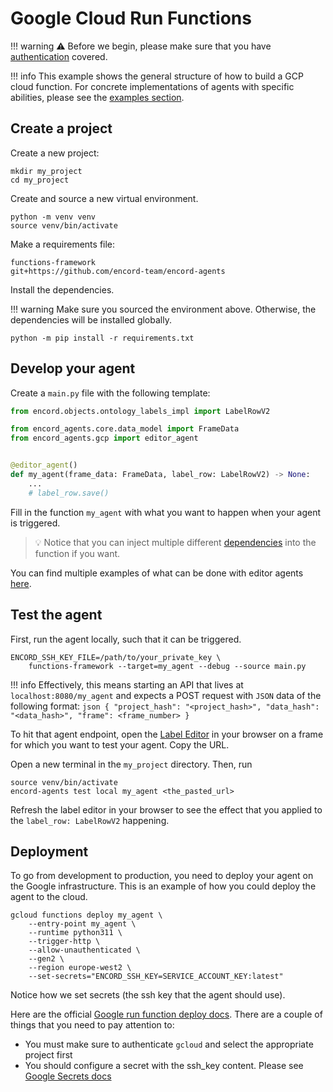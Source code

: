 # Google Cloud Run Functions

!!! warning
    ⚠️ Before we begin, please make sure that you have [authentication](/authentication) covered.

!!! info
    This example shows the general structure of how to build a GCP cloud function.
    For concrete implementations of agents with specific abilities, please see the [examples section](../examples/).

## Create a project

Create a new project:

```shell
mkdir my_project
cd my_project
```

Create and source a new virtual environment.

```
python -m venv venv
source venv/bin/activate
```

Make a requirements file:

```requirements title="requirements.txt"
functions-framework
git+https://github.com/encord-team/encord-agents
```

Install the dependencies.

!!! warning
    Make sure you sourced the environment above. Otherwise, the dependencies will be installed globally.    

```shell
python -m pip install -r requirements.txt
```

## Develop your agent

Create a `main.py` file with the following template:

```python title="main.py"
from encord.objects.ontology_labels_impl import LabelRowV2

from encord_agents.core.data_model import FrameData
from encord_agents.gcp import editor_agent


@editor_agent()
def my_agent(frame_data: FrameData, label_row: LabelRowV2) -> None:
    ...
    # label_row.save()
```

Fill in the function `my_agent` with what you want to happen when your agent is triggered.

> 💡 Notice that you can inject multiple different [dependencies](/reference/editor_agents/#encord_agents.gcp.dependencies) into the function if you want.

You can find multiple examples of what can be done with editor agents [here](/editor_agents/examples).

## Test the agent

First, run the agent locally, such that it can be triggered.

```shell
ENCORD_SSH_KEY_FILE=/path/to/your_private_key \
    functions-framework --target=my_agent --debug --source main.py
```

!!! info
    Effectively, this means starting an API that lives at `localhost:8080/my_agent` and expects a POST request with `JSON` data of the following format:
    ```json
    {
        "project_hash": "<project_hash>",
        "data_hash": "<data_hash>",
        "frame": <frame_number>
    }
    ```

To hit that agent endpoint, open the [Label Editor](https://docs.encord.com/platform-documentation/Annotate/annotate-label-editor) in your browser on a frame for which you want to test your agent. Copy the URL.

Open a new terminal in the `my_project` directory.
Then, run

```shell
source venv/bin/activate
encord-agents test local my_agent <the_pasted_url>
```

Refresh the label editor in your browser to see the effect that you applied to the `label_row: LabelRowV2` happening.

## Deployment

To go from development to production, you need to deploy your agent on the Google infrastructure.
This is an example of how you could deploy the agent to the cloud.

```shell
gcloud functions deploy my_agent \
    --entry-point my_agent \
    --runtime python311 \
    --trigger-http \
    --allow-unauthenticated \
    --gen2 \
    --region europe-west2 \
    --set-secrets="ENCORD_SSH_KEY=SERVICE_ACCOUNT_KEY:latest"
```

Notice how we set secrets (the ssh key that the agent should use).

Here are the official [Google run function deploy docs](https://cloud.google.com/functions/docs/create-deploy-gcloud).
There are a couple of things that you need to pay attention to:

- You must make sure to authenticate `gcloud` and select the appropriate project first
- You should configure a secret with the ssh_key content. Please see [Google Secrets docs](https://cloud.google.com/functions/docs/configuring/secrets)


